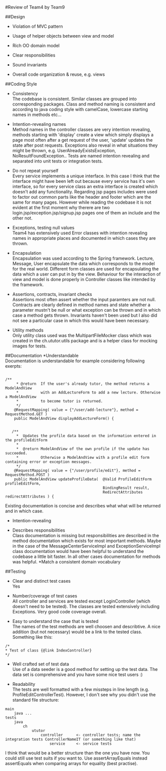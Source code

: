 
#Review of Team4 by Team9

##Design
* Violation of MVC pattern

* Usage of helper objects between view and model

* Rich OO domain model

* Clear responsibilities

* Sound invariants

* Overall code organization & reuse, e.g. views


##Coding Style

* Consistency  
The codebase is consistent. Similar classes are grouped into corresponding packages. 
Class and method naming is consistent and according to java coding style with 
camelCase, lowercase starting names in methods etc...

* Intention-revealing names  
Method names in the controller classes are very intention revealing, methods starting 
with 'display' create a view which simply displays a page most often after a get 
request of the user, 'update' updates the state after post requests. Exceptions also 
reveal in what situations they might be thrown, e.g. UserAlreadyExistsException, 
NoResultFoundException.. Tests are named intention revealing and separated into unit 
tests or integration tests.

* Do not repeat yourself  
Every service implements a unique interface. In this case I think that the interface 
might have been left out because every service has it's own interface, so for every 
service class an extra interface is created which doesn't add any functionality.
Regarding jsp pages includes were used to factor out common parts like the header and 
footer which are the same for many pages. However while reading the codebase it is not 
evident at the first moment why therere are two login.jsp/exception.jsp/signup.jsp 
pages one of them an include and the other not.

* Exceptions, testing null values  
Team4 has extensively used Error classes with intention revealing names in appropriate 
places and documented in which cases they are thrown.

* Encapsulation  
Encapsulation was used according to the Spring framework. Lecture, Message, User 
encapsulate the data which corresponds to the model for the real world. Different form 
classes are used for encapsulating the data which a user can put in by the view. 
Behaviour for the interaction of view and model is done properly in Controller classes 
like intended by the framework.

* Assertions, contracts, invariant checks  
Assertions most often assert whether the input paramters are not null. Contracts are 
clearly defined in method names and state whether a parameter mustn't be null or what 
exception can be thrown and in which case a method gets thrown.
Invariants haven't been used but I also did not see a particular case in which this 
would have been necessary.

* Utility methods  
Only utility class used was the MultipartFileMocker class which was created in the 
ch.ututor.utils package and is a helper class for mocking images for tests.

##Documentation
*Understandable  
Documentation is understandable for example considering following exerpts:
<pre><code>
/**
	 * @return	If the user's already tutor, the method returns a ModelAndView 
	 * 			with an AddLectureForm to add a new lecture. Otherwise a ModelAndView
	 * 			to become tutor is returned.
	 */
	@RequestMapping( value = {"/user/add-lecture"}, method = RequestMethod.GET )
    public ModelAndView displayAddLectureForm() {
</code></pre>
<pre><code>
   /**
     *  Updates the profile data based on the information entered in the profileEditForm
     * 
     *	@return	ModelAndView of the own profile if the update has succeeded.
	 *			Otherwise a ModelAndView with a profile edit form containing error or exception messages.
     */
    @RequestMapping( value = {"/user/profile/edit"}, method = RequestMethod.POST )
    public ModelAndView updateProfileData( 	@Valid ProfileEditForm profileEditForm, 
    										BindingResult result, 
    										RedirectAttributes redirectAttributes ) {
</code></pre>
Existing documentation is concise and describes what what will be returned and in which case.
* Intention-revealing

* Describes responsibilities  
Class documentation is missing but responsibilities are described in the method documentation which exists 
for most important methods.
Maybe in the case of the MessageCenterServiceImpl and ExceptionServiceImpl class documentation would have been 
helpful to understand the codebase a little bit faster. In all other cases documentation for methods was helpful.
*Match a consistent domain vocabulary

##Testing

* Clear and distinct test cases  
Yes

* Number/coverage of test cases  
All controller and services are tested except LoginController (which doesn't need to be tested). The classes are tested extensively including Exceptions. Very good code coverage overall.

* Easy to understand the case that is tested  
The names of the test methods are well choosen and describtive. A nice addition (but not necessary) would be a link to the tested class. Something like this:
```
/*
* Test of class {@link IndexController}
*/
```

* Well crafted set of test data  
Use of a data seeder is a good method for setting up the test data. The data set is comprehensive and you have some nice test users :)

* Readability  
The tests are well formatted with a few missteps in line length (e.g. ProfileEditControllerTest).
However, I don't see why you didn't use the standard file structure:
```
main
	java ...
tests
	java
		ch
			ututor
				controller      <- controller tests; name the integration tests ControllerNameIT (or something like that)
					service 	<- service tests
```

I think that would be a better structure than the one you have now. You could still use test suits if you want to.
Use assertArrayEquals instead assertEquals when comparing arrays for equality (best practise).
